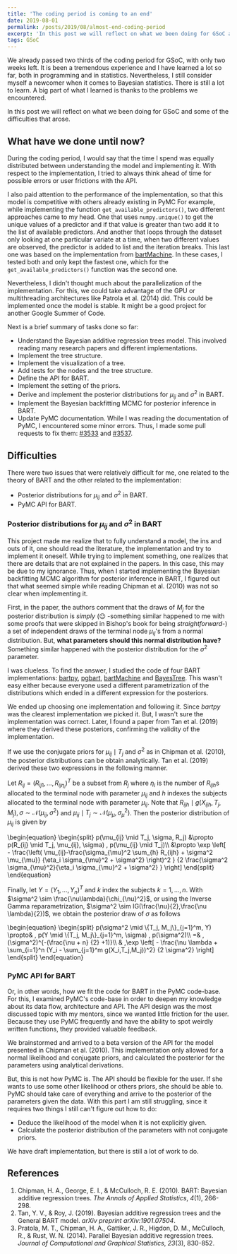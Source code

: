 ```yaml
---
title: 'The coding period is coming to an end'
date: 2019-08-01
permalink: /posts/2019/08/almost-end-coding-period
excerpt: 'In this post we will reflect on what we been doing for GSoC and some of the difficulties that arose.'
tags: GSoC
---
```


We already passed two thirds of the coding period for GSoC, with only two weeks left.
It is been a tremendous experience and I have learned a lot so far, both in programming and in statistics.
Nevertheless, I still consider myself a newcomer when it comes to Bayesian statistics.
There is still a lot to learn.
A big part of what I learned is thanks to the problems we encountered.

In this post we will reflect on what we been doing for GSoC and some of the difficulties that arose.

## What have we done until now?

During the coding period, I would say that the time I spend was equally distributed between understanding the model and implementing it.
With respect to the implementation, I tried to always think ahead of time for possible errors or user frictions with the API.

I also paid attention to the performance of the implementation, so that this model is competitive with others already existing in PyMC
For example, while implementing the function `get_available_predictors()`, two different approaches came to my head.
One that uses `numpy.unique()` to get the unique values of a predictor and if that value is greater than two add it to the list of available predictors.
And another that loops through the dataset only looking at one particular variate at a time, when two different values are observed, the predictor is added to list and the iteration breaks.
This last one was based on the implementation from [bartMachine](https://github.com/kapelner/bartMachine).
In these cases, I tested both and only kept the fastest one, which for the `get_available_predictors()` function was the second one.

Nevertheless, I didn't thought much about the parallelization of the implementation.
For this, we could take advantage of the GPU or multithreading architectures like Patrola et al. (2014) did.
This could be implemented once the model is stable.
It might be a good project for another Google Summer of Code.

Next is a brief summary of tasks done so far:

- Understand the Bayesian additive regression trees model. This involved reading many research papers and different implementations.
- Implement the tree structure.
- Implement the visualization of a tree.
- Add tests for the nodes and the tree structure.
- Define the API for BART.
- Implement the setting of the priors.
- Derive and implement the posterior distributions for $\mu_{ij}$ and $\sigma^2$ in BART.
- Implement the Bayesian backfitting MCMC for posterior inference in BART.
- Update PyMC documentation. While I was reading the documentation of PyMC, I encountered some minor errors. Thus, I made some pull requests to fix them: [#3533](https://github.com/pymc-devs/pymc3/pull/3533) and [#3537](https://github.com/pymc-devs/pymc3/pull/3537).

## Difficulties

There were two issues that were relatively difficult for me, one related to the theory of BART and the other related to the implementation:

- Posterior distributions for $\mu_{ij}$ and $\sigma^2$ in BART.
- PyMC API for BART.

### Posterior distributions for $\mu_{ij}$ and $\sigma^2$ in BART

This project made me realize that to fully understand a model, the ins and outs of it, one should read the literature, the implementation and try to implement it oneself.
While trying to implement something, one realizes that there are details that are not explained in the papers.
In this case, this may be due to my ignorance.
Thus, when I started implementing the Bayesian backfitting MCMC algorithm for posterior inference in BART, I figured out that what seemed simple while reading Chipman et al. (2010) was not so clear when implementing it.

First, in the paper, the authors comment that the draws of $M_j$ for the posterior distribution is *simply* (:neutral_face: -something similar happened to me with some proofs that were skipped in Bishop's book for being *straightforward*-) a set of independent draws of the terminal node $\mu_{ij}$'s from a normal distribution. But, __what parameters should this normal distribution have?__
Something similar happened with the posterior distribution for the $\sigma^2$ parameter.

I was clueless. To find the answer, I studied the code of four BART implementations: [bartpy](https://github.com/JakeColtman/bartpy), [pgbart](https://github.com/balajiln/pgbart), [bartMachine](https://github.com/kapelner/bartMachine) and [BayesTree](https://github.com/cran/BayesTree).
This wasn't easy either because everyone used a different parametrization of the distributions which ended in a different expression for the posteriors.

We ended up choosing one implementation and following it.
Since *bartpy* was the clearest implementation we picked it.
But, I wasn't sure the implementation was correct.
Later, I found a paper from Tan et al. (2019) where they derived these posteriors, confirming the validity of the implementation.

If we use the conjugate priors for $\mu_{ij}\mid T_j$ and $\sigma^2$ as in Chipman et al. (2010), the posterior distributions can be obtain analytically. Tan et al. (2019) derived these two expressions in the following manner.

Let $R_{ij}=(R_{ij1}, \ldots, R_{ij\eta_i})^T$ be a subset from $R_j$ where $\eta_i$ is the number of $R_{ijh}$s allocated to the terminal node with parameter $\mu_{ij}$ and $h$ indexes the subjects allocated to the terminal node with parameter $\mu_{ij}$. Note that $R_{ijh} \mid g(X_{ijh}, T_j, M_j),\sigma \sim \mathcal{N}(\mu_{ij}, \sigma^2)$ and $\mu_{ij} \mid T_j \sim \mathcal{N}(\mu_{\mu}, \sigma_{\mu}^2)$. Then the posterior distribution of $\mu_{ij}$ is given by

\begin{equation}
\begin{split}
p(\mu_{ij} \mid T_j, \sigma, R_j) &\propto p(R_{ij} \mid T_j, \mu_{ij}, \sigma) \, p(\mu_{ij} \mid T_j)\\\\ &\propto \exp \left[ - \frac{\left( \mu_{ij}-\frac{\sigma_{\mu}^2 \sum_{h} R_{ijh} + \sigma^2 \mu_{\mu}} {\eta_i \sigma_{\mu}^2 + \sigma^2} \right)^2 } {2 \frac{\sigma^2 \sigma_{\mu}^2}{\eta_i \sigma_{\mu}^2 + \sigma^2} } \right]
\end{split}
\end{equation}

Finally, let $Y = (Y_1, \ldots, Y_n)^T$ and $k$ index the subjects $k=1,\ldots,n$. With $\sigma^2 \sim \frac{\nu\lambda}{\chi_{\nu}^2}$, or using the Inverse Gamma reparametrization, $\sigma^2 \sim IG(\frac{\nu}{2},\frac{\nu \lambda}{2})$, we obtain the posterior draw of $\sigma$ as follows

\begin{equation}
\begin{split}
p(\sigma^2 \mid \\{T_j, M_j\\}\_{j=1}^m, Y) \propto& \, p(Y \mid \\{T_j, M_j\\}\_{j=1}^m, \sigma) \, p(\sigma^2)\\\\ =& \, (\sigma^2)^{-(\frac{\nu + n} {2} +1)}\\\\ & \,\exp \left[ - \frac{\nu \lambda + \sum_{i=1}^n (Y_i - \sum_{j=1}^m g(X_i,T_j,M_j))^2} {2 \sigma^2} \right]
\end{split}
\end{equation}

### PyMC API for BART

Or, in other words, how we fit the code for BART in the PyMC code-base.
For this, I examined PyMC's code-base in order to deepen my knowledge about its data flow, architecture and API.
The API design was the most discussed topic with my mentors, since we wanted little friction for the user.
Because they use PyMC frequently and have the ability to spot weirdly written functions, they provided valuable feedback.

We brainstormed and arrived to a beta version of the API for the model presented in Chipman et al. (2010).
This implementation only allowed for a normal likelihood and conjugate priors, and calculated the posterior for the parameters using analytical derivations.

But, this is not how PyMC is.
The API should be flexible for the user.
If she wants to use some other likelihood or others priors, she should be able to.
PyMC should take care of everything and arrive to the posterior of the parameters given the data.
With this part I am still struggling, since it requires two things I still can't figure out how to do:

- Deduce the likelihood of the model when it is not explicitly given.
- Calculate the posterior distribution of the parameters with not conjugate priors.

We have draft implementation, but there is still a lot of work to do.

## References
1. Chipman, H. A., George, E. I., & McCulloch, R. E. (2010). BART: Bayesian additive regression trees. *The Annals of Applied Statistics*, *4*(1), 266-298.
2. Tan, Y. V., & Roy, J. (2019). Bayesian additive regression trees and the General BART model. *arXiv preprint arXiv:1901.07504*.
3. Pratola, M. T., Chipman, H. A., Gattiker, J. R., Higdon, D. M., McCulloch, R., & Rust, W. N. (2014). Parallel Bayesian additive regression trees. *Journal of Computational and Graphical Statistics*, *23*(3), 830-852.
